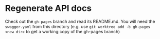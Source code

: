 # Regenerate API docs

Check out the `gh-pages` branch and read its README.md. You will need the
`swagger.yaml` from this directory (e.g. use
`git worktree add -b gh-pages <new dir>` to get a working copy of the gh-pages
branch)
